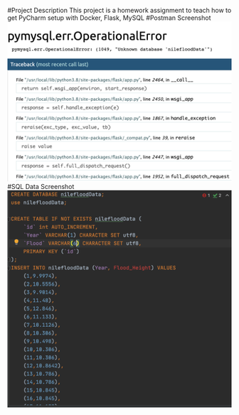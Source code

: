 #Project Description
This project is a homework assignment to teach how to get PyCharm setup with Docker, Flask, MySQL
#Postman Screenshot
![postman request output](screenshots/DataMessage.png)
#SQL Data Screenshot
![pycharm data query](screenshots/FloodsDatabase.png)
